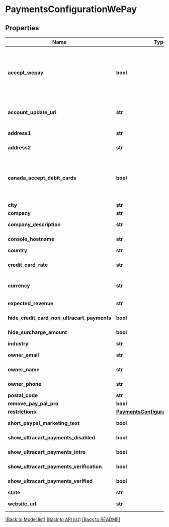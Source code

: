 # PaymentsConfigurationWePay

## Properties
Name | Type | Description | Notes
------------ | ------------- | ------------- | -------------
**accept_wepay** | **bool** | Master flag indicating this merchant accepts UltraCart Payments WePay | [optional] 
**account_update_uri** | **str** | URI for updating the WePay account | [optional] 
**address1** | **str** | Address line 1 | [optional] 
**address2** | **str** | Address line 2 | [optional] 
**canada_accept_debit_cards** | **bool** | For Canadian merchants, true if they wish to accept debit cards | [optional] 
**city** | **str** | City | [optional] 
**company** | **str** | Company | [optional] 
**company_description** | **str** | Company description | [optional] 
**console_hostname** | **str** | Console hostname | [optional] 
**country** | **str** | Country | [optional] 
**credit_card_rate** | **str** | WePay credit card rate | [optional] 
**currency** | **str** | Base currency for transactions | [optional] 
**expected_revenue** | **str** | Expected Revenue | [optional] 
**hide_credit_card_non_ultracart_payments** | **bool** | Internal flag to aid UI | [optional] 
**hide_surcharge_amount** | **bool** | Internal flag to aid UI | [optional] 
**industry** | **str** | Industry | [optional] 
**owner_email** | **str** | Owner email | [optional] 
**owner_name** | **str** | Owner name | [optional] 
**owner_phone** | **str** | Owner phone | [optional] 
**postal_code** | **str** | Postal code | [optional] 
**remove_pay_pal_pro** | **bool** |  | [optional] 
**restrictions** | [**PaymentsConfigurationRestrictions**](PaymentsConfigurationRestrictions.md) |  | [optional] 
**short_paypal_marketing_text** | **bool** | Internal UI aid | [optional] 
**show_ultracart_payments_disabled** | **bool** | Internal flag to aid UI | [optional] 
**show_ultracart_payments_intro** | **bool** | Internal flag to aid UI | [optional] 
**show_ultracart_payments_verification** | **bool** | Internal flag to aid UI | [optional] 
**show_ultracart_payments_verified** | **bool** | Internal flag to aid UI | [optional] 
**state** | **str** | State | [optional] 
**website_url** | **str** | Website URL | [optional] 

[[Back to Model list]](../README.md#documentation-for-models) [[Back to API list]](../README.md#documentation-for-api-endpoints) [[Back to README]](../README.md)


